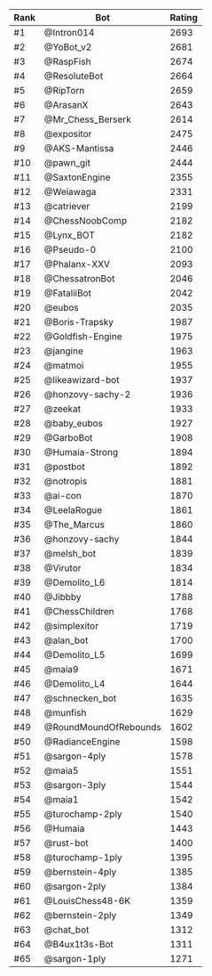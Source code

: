 Rank|Bot|Rating
---|---|---
#1|@Intron014|2693
#2|@YoBot_v2|2681
#3|@RaspFish|2674
#4|@ResoluteBot|2664
#5|@RipTorn|2659
#6|@ArasanX|2643
#7|@Mr_Chess_Berserk|2614
#8|@expositor|2475
#9|@AKS-Mantissa|2446
#10|@pawn_git|2444
#11|@SaxtonEngine|2355
#12|@Weiawaga|2331
#13|@catriever|2199
#14|@ChessNoobComp|2182
#15|@Lynx_BOT|2182
#16|@Pseudo-0|2100
#17|@Phalanx-XXV|2093
#18|@ChessatronBot|2046
#19|@FataliiBot|2042
#20|@eubos|2035
#21|@Boris-Trapsky|1987
#22|@Goldfish-Engine|1975
#23|@jangine|1963
#24|@matmoi|1955
#25|@likeawizard-bot|1937
#26|@honzovy-sachy-2|1936
#27|@zeekat|1933
#28|@baby_eubos|1927
#29|@GarboBot|1908
#30|@Humaia-Strong|1894
#31|@postbot|1892
#32|@notropis|1881
#33|@ai-con|1870
#34|@LeelaRogue|1861
#35|@The_Marcus|1860
#36|@honzovy-sachy|1844
#37|@melsh_bot|1839
#38|@Virutor|1834
#39|@Demolito_L6|1814
#40|@Jibbby|1788
#41|@ChessChildren|1768
#42|@simplexitor|1719
#43|@alan_bot|1700
#44|@Demolito_L5|1699
#45|@maia9|1671
#46|@Demolito_L4|1644
#47|@schnecken_bot|1635
#48|@munfish|1629
#49|@RoundMoundOfRebounds|1602
#50|@RadianceEngine|1598
#51|@sargon-4ply|1578
#52|@maia5|1551
#53|@sargon-3ply|1544
#54|@maia1|1542
#55|@turochamp-2ply|1540
#56|@Humaia|1443
#57|@rust-bot|1400
#58|@turochamp-1ply|1395
#59|@bernstein-4ply|1385
#60|@sargon-2ply|1384
#61|@LouisChess48-6K|1359
#62|@bernstein-2ply|1349
#63|@chat_bot|1312
#64|@B4ux1t3s-Bot|1311
#65|@sargon-1ply|1271

